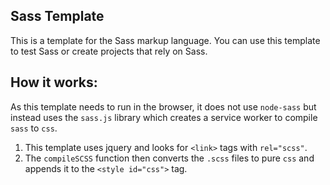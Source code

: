 ## Sass Template

This is a template for the Sass markup language. You can use this template to test Sass or create projects that rely on Sass.

## How it works:

As this template needs to run in the browser, it does not use `node-sass` but instead uses the `sass.js` library which creates a service worker to compile `sass` to `css`.

1. This template uses jquery and looks for `<link>` tags with `rel="scss"`.
2. The `compileSCSS` function then converts the `.scss` files to pure `css` and appends it to the `<style id="css">` tag.